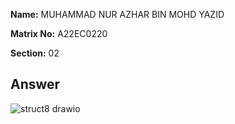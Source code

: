 **Name:** MUHAMMAD NUR AZHAR BIN MOHD YAZID

**Matrix No:** A22EC0220

**Section:** 02

## Answer
![struct8 drawio](https://github.com/drshahizan/software-engineering/assets/128146716/bc530bfd-7bf1-4204-aa2c-d17fa4129286)
